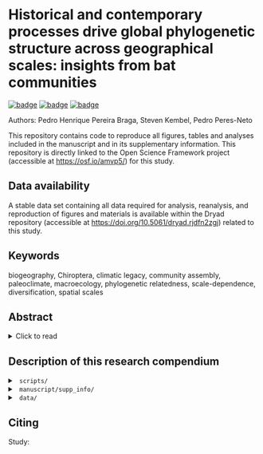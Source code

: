 # Historical and contemporary processes drive global phylogenetic structure across geographical scales: insights from bat communities

[![badge](https://img.shields.io/static/v1?style=for-the-badge&label=OPEN%20PUBLICATION%20at&message=GLOBAL%20ECOLOGY%20AND%20BIOGEOGRAPHY&color=BF616A)](https://doi.org/10.1111/geb.13650)   [![badge](https://img.shields.io/static/v1?style=for-the-badge&label=DATA%20at&message=DRYAD&color=B48EAD)](https://doi.org/10.5061/dryad.rjdfn2zgj)   [![badge](https://img.shields.io/static/v1?style=for-the-badge&label=CODE%20at&message=OSF&color=8FBCBB)](https://osf.io/amvp5/)

Authors: Pedro Henrique Pereira Braga, Steven Kembel, Pedro Peres-Neto

This repository contains code to reproduce all figures, tables and analyses included in the manuscript and in its supplementary information. This repository is directly linked to the Open Science Framework project (accessible at https://osf.io/amvp5/) for this study.

## Data availability

A stable data set containing all data required for analysis, reanalysis, and reproduction of figures and materials is available within the Dryad repository (accessible at https://doi.org/10.5061/dryad.rjdfn2zgj) related to this study.

## Keywords

biogeography, Chiroptera, climatic legacy, community assembly, paleoclimate, macroecology, phylogenetic relatedness, scale-dependence, diversification, spatial scales

## Abstract

<details>

<summary>Click to read</summary>

### Aim

Patterns of evolutionary relatedness among co-occurring species are driven by scale-dependent contemporary and historical processes. Yet, we still lack a detailed understanding of how these drivers impact the phylogenetic structure of biological communities. Here, we focused on bats -- one of the most speciose and vagile groups of mammals -- and test the predictions of three general biogeographical hypotheses that are particularly relevant to understanding how paleoclimatic stability, local diversification rates, and geographical scales shaped their present-day phylogenetic community structure.

### Location

Worldwide, across restrictive spatial extents: global, east-west hemispheres, biogeographical realms, tectonic plates, biomes, and ecoregions.

### Time period

Last Glacial Maximum (\~22,000 years ago) to present.

### Major taxa studied

Bats (Chiroptera).

### Methods

We estimated bat phylogenetic community structure across restrictive geographical extents and modelled it as a function of paleoclimatic stability, and *in situ* net diversification rates.

### Results

Limiting species pools from broader to local spatial scales Limiting geographical extents from larger to smaller scales strongly changed the phylogenetic structure of bat communities. The magnitude of these effects is less noticeable in the western hemisphere, where frequent among-realm biota interchange could have been maintained through bats adaptive traits. Highly phylogenetically related bat communities are generally more common in regions that changed less in climate since the last glacial maximum, supporting the expectation that stable climates allow for increased phylogenetic clustering. Finally, increased *in situ* net diversification rates are associated with greater phylogenetic clustering in bat communities.

### Main conclusions

We show that the worldwide phylogenetic structure of bat assemblages varies as a function of geographical extents, dispersal barriers, paleoclimatic stability and in situ diversification. The integrative framework used in our study, which can be applied to other taxonomic groups, has proven useful to not only explain the evolutionary dynamics of community assembly, but could also help tackle questions related to scale-dependence in community ecology and biogeography.

</details>

## Description of this research compendium

<details>

<summary><code> scripts/ </code></summary>

-   `S0_fun_BAMM.diversification.rate.estimation.R`: Function to configure BAMM diversification rate estimation files;
-   `S0_fun_bootstrap_logit_GLM_uncondition_quant.R`: Functions to compute and extract logistic regression coefficients;
-   `S0_fun_CommWeightedMeans.R`: Function to compute community weighted means;
-   `S0_fun_ggplot_theme_map.R`: Function to define `ggplot` theme for Figure 1;
-   `S0_fun_make_grid_sf.R`: Function to create a cell-grid over a shapefile of the world containing polygon layers;
-   `S0_fun_match_phylo_comm.R`: Function to match the species tips of a phylogenetic tree to a community matrix containing species occurrences across sites;
-   `S0_fun_ses.opt.rarefaction.phylostr.R`: Functions to compute the phylogenetic relatedness of communities using the traditional and a rarefaction approach based on the standardized effect sizes of mean phylogenetic pairwise and mean nearest taxon distances;
-   `S0_fun_ses.phylostr_non_parallelized_alternatives.R`: Function that implements expanded grids to calculate the standardized effect size for mean phylogenetic pairwise distances and mean nearest taxon distances (based on `PhyloMeasures::mpd.query()` and `PhyloMeasures::mntd.query()`);
-   `S0_fun_ses.phylostr.query.sf.R`: Functions that implements `PhyloMeasures::mpd.query()` and `PhyloMeasures::mntd.query()` within the framework of `picante::ses.mpd()` and `picante::ses.mntd()` to allow for faster parallel computation using SNOW/snowfall;
-   `S0_fun_sf.ses.phylostr.R`: Functions that modify `picante::ses.mpd()` and `picante::ses.mntd()` to allow for parallel computation using SNOW/snowfall;
-   `S0_HypothesesRepresentationFigures.R`: Routine to simulate and generate the figures that represent the hypotheses being tested and that are inserted within Table 1;
-   `S00_REnvironmentPreparation.R`: Routine to prepare (install and load packages) the R environment for analysis and reanalysis of the data in this study;
-   `S1a_50KM_DatasetPreparation.R`: Routine to prepare the geographical data set for this study;
-   `S1b_Chiroptera_Comm_Phylo_DatasetPreparation.R`: Routine to prepare the community presence absence data, the phylogenetic relationship hypothesis and the maximum crade credibility tree used in our study;
-   `S1c_Climate_Contemp_LGM_DatasetPreparation.R`: Routine to prepare the contemporary climatic, paleoclimatic data, and climatic legacies;
-   `S2a_PhyloStr_SamplingPool_MPD_MNTD_mod.ses.mpd.query.sf.R`: Routine to apply a null-model framework to compute the phylogenetic structure of communities across a gradient of restrictive geographical extents;\
-   `S2b_Summary_Statistics_NRI_NTI_Table_S2.1.R`: Code to summarise statistics for the phylogenetic structure of communities, and to create Table S2.1;
-   `S2c_mergePhyloStructure_rmanova_rmmcp_Table_S2.2.R`: Code to merge data on community phylogenetic structure, perform robust repeated measurement analyses of variance, and create Table S2.2.;
-   `S2d_PhyloStr_SamplingPool_MPD_MNTD_P_Z_Combining_Figure_2.R`: Code to perform Stouffer's meta-analytic probability combination tests on the probabilities from the computations of indices for community phylogenetic relatedness;
-   `S2e_PhyloStr_SamplingPool_MPD_MNTD_PhyloSamples.R`: Routine to apply a null-model framework to compute the phylogenetic structure of communities across a gradient of restrictive geographical extents across phylogenetic trees randomly sampled from the phylogenetic relationship hypothesis used in this study;
-   `S2f_PhyloStr_SamplingPool_MPD_MNTD_Fixed_Rarefaction.R`: Routine to perform a rarefaction-based adjustment for biases introduced by differences in sizes of species richness under the null-model framework to compute the phylogenetic structure of communities across a gradient of restrictive geographical extents across phylogenetic trees. This code allows for the selection of fixed species richness across all communities;
-   `S2g_PhyloStr_SamplingPool_MPD_MNTD_Relative_Rarefaction.R`: Routine to perform a rarefaction-based adjustment for biases introduced by differences in sizes of species richness under the null-model framework to compute the phylogenetic structure of communities across a gradient of restrictive geographical extents across phylogenetic trees. This routine allows for the selection of relative species richness across all communities;
-   `S2h_PhyloStr_SamplingPool_MPD_MNTD_Relative_Min_Size_Rarefaction.R`: Routine to perform a rarefaction-based adjustment for biases introduced by differences in sizes of species richness under the null-model framework to compute the phylogenetic structure of communities across a gradient of restrictive geographical extents across phylogenetic trees. Here, the bias is adjusted by repeatedly randomly subsampling (rarefying) any given local community matrix to have the same number of species as the immediately inferior nested geographical extent;
-   `S2i_PhyloStr_SamplingPool_Representation_Map_Figure_1.R`: Code to represent community phylogenetic structure calculated for several geographical scales into maps, creating Figure 1;
-   `S3a_BAMM_netDiv_rate_estimation.R`: Code to generate the control file, assess and estimate net diversification rates for each species using Bayesian Analyses for Macroevolutionary Mixtures using the maximum crade credibility tree computed from the phylogenetic hypothesis used here;
-   `S3b_BAMM_netDiv_rate_estimation_PhyloSamples.R`: Code to generate the control file, assess and estimate net diversification rates for each species using Bayesian Analyses for Macroevolutionary Mixtures for phylogenetic trees randomly sampled from the phylogenetic hypothesis used in this study;
-   `S3c_samplingProbabilities_Table_S2.3.R`: Code to compute sampling probabilities within the phylogenetic hypothesis used in this study, and to create Table S2.3;
-   `S4a_CWM_netDiv.R`: Code to compute weighted means for diversification rates across all communities;
-   `S4b_CWM_netDiv_PhyloSamples.R`: Code to compute average weighted means for diversification rates across all communities that were obtained for each phylogenetic tree randomly sampled for the phylogenetic hypothesis used in this study;
-   `S5_PhyloStr_Descriptive_Quantiles_Figures_3_4.R`: Code to plot the mean phylogenetic relatedness of bat communities (for both NRI and NTI) across each percentile of the predictor variables of interest (i.e., historical change in temperature, historical change in precipitation and in situ net diversification rates), and generate Figures 3 and 4;
-   `S6_PhyloStr_Logistic_Bootstrap_Quantiles_Figure_5_Table_2.R`: Code to applu conditionally unbiased bounded influence robust logistic regressions to test how changes in historical climatic stability and in situ diversification rates independently increased (or decreased) the likelihood of a community being composed of highly phylogenetically related species. This code creates Figure 5 and Table 2;
-   `S7a_CHELSA_TraCE21k_download.R`: Code to download and decompress climatic data from CHELSA covering the current period until 22,000 years ago, in intervals of 500 years;
-   `S7b_CHELSA_TraCE21k_VoCC_extract.R`: Code to calculate gradient-based change velocities in temperature and in precipitation from the LGM to the contemporary period and assessed how they influenced the phylogenetic relatedness of bat communities across geographical scales.

</details>

<details>

<summary><code> manuscript/supp_info/ </code></summary>

The RMarkdown documents below used the data and code used in the main study to perfom additional analyses, generate figures, and output the documents submitted and published as supplementary information for our study. Filenames are informative, and the order of supplementary information is the same as the one published: 
  
- `Braga_PHP_Supporting_Information_3_Pool_Size_Correction_Rarefaction_Sqrt_R1.Rmd`;
- `Braga_PHP_Supporting_Information_4_Climate_Change_Velocity_R1.Rmd`;
- `Braga_PHP_Supporting_Information_5_Robustness_to_Phylogenetic_Uncertainty_R1.Rmd`;
- `Braga_PHP_Supporting_Information_6_Raw_Data_Figures.Rmd`;
- `Braga_PHP_Supporting_Information_7_075_Unconditional_Quantile_R1.Rmd`.
  
</details>

<details>

<summary><code> data/ </code></summary>

The data for our study can be accessed and downloaded from the Dryad repository for this study (accessible at https://doi.org/10.5061/dryad.rjdfn2zgj).
  
</details>


## Citing

Study:
